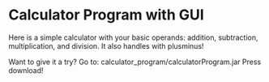 # Calculator Program with GUI

Here is a simple calculator with your basic operands: addition, subtraction, multiplication, and division.
It also handles with plusminus!

Want to give it a try?
Go to: calculator_program/calculatorProgram.jar
Press download!

